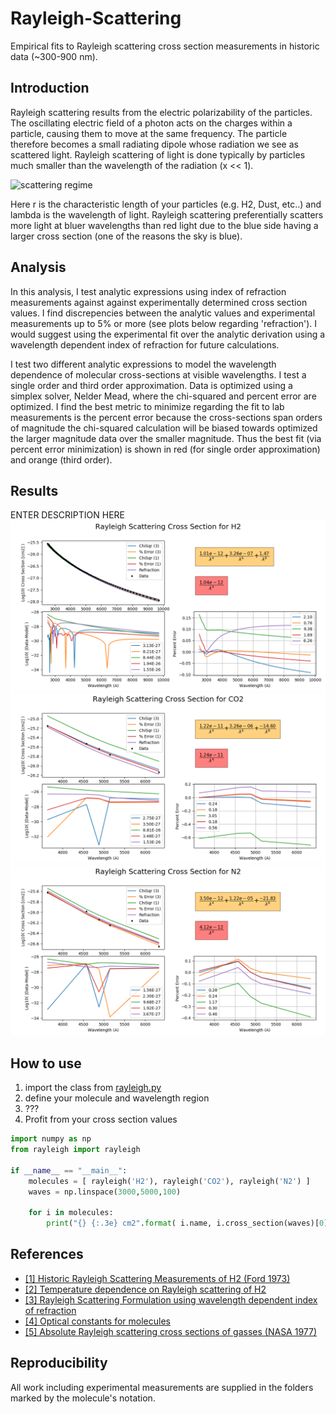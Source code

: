 # Rayleigh-Scattering
Empirical fits to Rayleigh scattering cross section measurements in historic data (~300-900 nm). 


## Introduction 
Rayleigh scattering results from the electric polarizability of the particles. The oscillating electric field of a photon acts on the charges within a particle, causing them to move at the same frequency. The particle therefore becomes a small radiating dipole whose radiation we see as scattered light. Rayleigh scattering of light is done typically by particles much smaller than the wavelength of the radiation (x << 1).

![scattering regime](https://wikimedia.org/api/rest_v1/media/math/render/svg/e881ee39e1776b6a1af521b8552a9d50ac4fe4d8)

Here r is the characteristic length of your particles (e.g. H2, Dust, etc..) and lambda is the wavelength of light. Rayleigh scattering preferentially scatters more light at bluer wavelengths than red light due to the blue side having a larger cross section (one of the reasons the sky is blue). 

## Analysis
In this analysis, I test analytic expressions using index of refraction measurements against against experimentally determined cross section values. I find discrepencies between the analytic values and experimental measurements up to 5% or more (see plots below regarding 'refraction'). I would suggest using the experimental fit over the analytic derivation using a wavelength dependent index of refraction for future calculations. 

I test two different analytic expressions to model the wavelength dependence of molecular cross-sections at visible wavelengths. I test a single order and third order approximation. Data is optimized using a simplex solver, Nelder Mead, where the chi-squared and percent error are optimized. I find the best metric to minimize regarding the fit to lab measurements is the percent error because the cross-sections span orders of magnitude the chi-squared calculation will be biased towards optimized the larger magnitude data over the smaller magnitude. Thus the best fit (via percent error minimization) is shown in red (for single order approximation) and orange (third order). 

## Results
ENTER DESCRIPTION HERE
![Cross Section for H2](https://github.com/pearsonkyle/Rayleigh-Scattering/blob/master/Figures/h2.png) 
![Cross Section for CO2](https://github.com/pearsonkyle/Rayleigh-Scattering/blob/master/Figures/co2.png)
![Cross Section for N2](https://github.com/pearsonkyle/Rayleigh-Scattering/blob/master/Figures/n2.png)


## How to use
1. import the class from [rayleigh.py](https://github.com/pearsonkyle/Rayleigh-Scattering/blob/master/rayleigh.py)
2. define your molecule and wavelength region
3. ???
4. Profit from your cross section values
```python
import numpy as np
from rayleigh import rayleigh

if __name__ == "__main__":
    molecules = [ rayleigh('H2'), rayleigh('CO2'), rayleigh('N2') ]
    waves = np.linspace(3000,5000,100)

    for i in molecules:
        print("{} {:.3e} cm2".format( i.name, i.cross_section(waves)[0] ))
```



## References
- [ [1] Historic Rayleigh Scattering Measurements of H2 (Ford 1973)](http://www.sciencedirect.com/science/article/pii/S0092640X73800117?via%3Dihub)
- [ [2] Temperature dependence on Rayleigh scattering of H2](http://adsabs.harvard.edu/abs/1962ApJ...136..690D)
- [ [3] Rayleigh Scattering Formulation using wavelength dependent index of refraction]( http://pds-atmospheres.nmsu.edu/education_and_outreach/encyclopedia/rayleigh_optical.htm)
- [ [4] Optical constants for molecules](https://refractiveindex.info/?shelf=main&book=CO2&page=Bideau-Mehu)
- [ [5] Absolute Rayleigh scattering cross sections of gasses (NASA 1977) ](https://ntrs.nasa.gov/archive/nasa/casi.ntrs.nasa.gov/19770012747.pdf)

## Reproducibility
All work including experimental measurements are supplied in the folders marked by the molecule's notation. 
